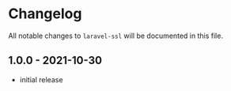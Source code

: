 # Changelog

All notable changes to `laravel-ssl` will be documented in this file.

## 1.0.0 - 2021-10-30

- initial release
